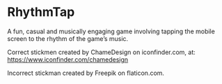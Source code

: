 # RhythmTap
A fun, casual and musically engaging game involving tapping the mobile screen to the rhythm of the game’s music.

Correct stickmen created by ChameDesign on iconfinder.com, at: 
	https://www.iconfinder.com/chamedesign

Incorrect stickman created by Freepik on flaticon.com.

